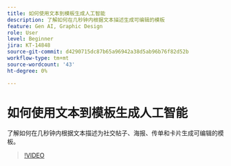 ```yaml
---
title: 如何使用文本到模板生成人工智能
description: 了解如何在几秒钟内根据文本描述生成可编辑的模板
feature: Gen AI, Graphic Design
role: User
level: Beginner
jira: KT-14848
source-git-commit: d4290715dc87b65a96942a38d5ab96b76f82d52b
workflow-type: tm+mt
source-wordcount: '43'
ht-degree: 0%

---
```


# 如何使用文本到模板生成人工智能

了解如何在几秒钟内根据文本描述为社交帖子、海报、传单和卡片生成可编辑的模板。

>[!VIDEO](https://video.tv.adobe.com/v/3427022?quality=12&learn=on&hidetitle=true)
